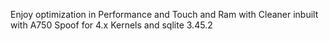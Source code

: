Enjoy optimization in Performance and Touch and Ram with Cleaner inbuilt with A750 Spoof for 4.x Kernels and sqlite 3.45.2
